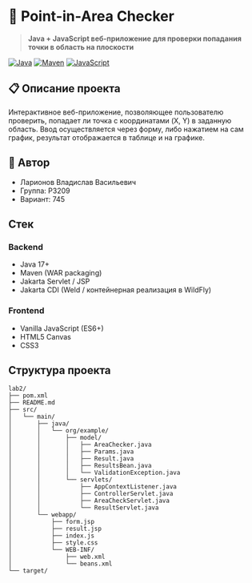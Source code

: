 # 🎯 Point-in-Area Checker

> **Java + JavaScript веб-приложение для проверки попадания точки в область на плоскости**

[![Java](https://img.shields.io/badge/Java-17+-blue.svg)](https://www.java.com/)
[![Maven](https://img.shields.io/badge/Maven-3+-blueviolet.svg)](https://maven.apache.org/)
[![JavaScript](https://img.shields.io/badge/JavaScript-ES6+-yellow.svg)](https://javascript.info)

## 📋 Описание проекта

Интерактивное веб-приложение, позволяющее пользователю проверить, попадает ли точка с координатами (X, Y) в заданную область. Ввод осуществляется через форму, либо нажатием на сам график, результат отображается в таблице и на графике.

## 👤 Автор

- Ларионов Владислав Васильевич
- Группа: P3209
- Вариант: 745

## Стек

### Backend
- Java 17+
- Maven (WAR packaging)
- Jakarta Servlet / JSP
- Jakarta CDI (Weld / контейнерная реализация в WildFly)

### Frontend
- Vanilla JavaScript (ES6+)
- HTML5 Canvas
- CSS3

## Структура проекта

```
lab2/
├── pom.xml
├── README.md
├── src/
│   └── main/
│       ├── java/
│       │   └── org/example/
│       │       ├── model/
│       │       │   ├── AreaChecker.java
│       │       │   ├── Params.java
│       │       │   ├── Result.java
│       │       │   ├── ResultsBean.java
│       │       │   └── ValidationException.java
│       │       └── servlets/
│       │           ├── AppContextListener.java
│       │           ├── ControllerServlet.java
│       │           ├── AreaCheckServlet.java
│       │           └── ResultServlet.java
│       └── webapp/
│           ├── form.jsp
│           ├── result.jsp
│           ├── index.js
│           ├── style.css
│           └── WEB-INF/
│               ├── web.xml
│               └── beans.xml
└── target/
```
